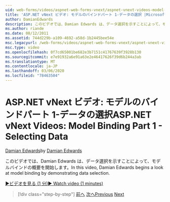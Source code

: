 ```yaml
---
uid: web-forms/videos/aspnet-web-forms-vnext/aspnet-vnext-videos-model-binding-part-1-selecting-data
title: 'ASP.NET vNext ビデオ: モデルのバインドパート 1-データの選択 |Microsoft Docs'
author: DamianEdwards
description: このビデオでは、Damian Edwards は、データ選択を示すことによって、モデルバインドの概要を開始します。
ms.author: riande
ms.date: 08/12/2011
ms.assetid: 744d229b-a109-4692-a58d-1b2445bee54e
msc.legacyurl: /web-forms/videos/aspnet-web-forms-vnext/aspnet-vnext-videos-model-binding-part-1-selecting-data
msc.type: video
ms.openlocfilehash: 0f7cd65001be682e3b7151c41767639f3928b130
ms.sourcegitcommit: e7e91932a6e91a63e2e46417626f39d6b244a3ab
ms.translationtype: MT
ms.contentlocale: ja-JP
ms.lasthandoff: 03/06/2020
ms.locfileid: "78463504"
---
```

# <a name="aspnet-vnext-videos-model-binding-part-1---selecting-data"></a><span data-ttu-id="c8d33-103">ASP.NET vNext ビデオ: モデルのバインドパート 1-データの選択</span><span class="sxs-lookup"><span data-stu-id="c8d33-103">ASP.NET vNext Videos: Model Binding Part 1 - Selecting Data</span></span>

<span data-ttu-id="c8d33-104">[Damian Edwards](https://github.com/DamianEdwards)</span><span class="sxs-lookup"><span data-stu-id="c8d33-104">by [Damian Edwards](https://github.com/DamianEdwards)</span></span>

<span data-ttu-id="c8d33-105">このビデオでは、Damian Edwards は、データ選択を示すことによって、モデルバインドの概要を開始します。</span><span class="sxs-lookup"><span data-stu-id="c8d33-105">In this video, Damian Edwards begins a look at model binding by demonstrating data selection.</span></span>

[<span data-ttu-id="c8d33-106">&#9654;ビデオを見る (1 分)</span><span class="sxs-lookup"><span data-stu-id="c8d33-106">&#9654; Watch video (1 minutes)</span></span>](https://channel9.msdn.com/Blogs/ASP-NET-Site-Videos/aspnet-vnext-videos-model-binding-part-1-selecting-data)

> [!div class="step-by-step"]
> <span data-ttu-id="c8d33-107">[前へ](aspnet-vnext-videos-strongly-typed-data-controls.md)
> [次へ](aspnet-vnext-videos-model-binding-part-2-filtering.md)</span><span class="sxs-lookup"><span data-stu-id="c8d33-107">[Previous](aspnet-vnext-videos-strongly-typed-data-controls.md)
[Next](aspnet-vnext-videos-model-binding-part-2-filtering.md)</span></span>
